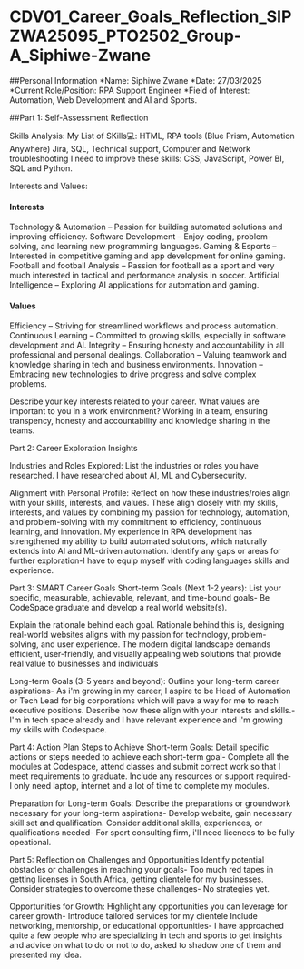 # CDV01_Career_Goals_Reflection_SIPZWA25095_PTO2502_Group-A_Siphiwe-Zwane
##Personal Information
*Name: Siphiwe Zwane
*Date: 27/03/2025
*Current Role/Position: RPA Support Engineer
*Field of Interest: Automation, Web Development and AI and Sports.

##Part 1: Self-Assessment Reflection

Skills Analysis:
My List of SKills💻: HTML, RPA tools (Blue Prism, Automation Anywhere) Jira, SQL,  Technical support, Computer and Network troubleshooting
I need to improve these skills: CSS, JavaScript, Power BI, SQL and Python.

Interests and Values:
#### Interests
Technology & Automation – Passion for building automated solutions and improving efficiency.
Software Development – Enjoy coding, problem-solving, and learning new programming languages.
Gaming & Esports – Interested in competitive gaming and app development for online gaming.
Football and football Analysis – Passion for football as a sport and very much interested in tactical and performance analysis in soccer.
Artificial Intelligence – Exploring AI applications for automation and gaming.

#### Values
Efficiency – Striving for streamlined workflows and process automation.
Continuous Learning – Committed to growing skills, especially in software development and AI.
Integrity – Ensuring honesty and accountability in all professional and personal dealings.
Collaboration – Valuing teamwork and knowledge sharing in tech and business environments.
Innovation – Embracing new technologies to drive progress and solve complex problems.


Describe your key interests related to your career.
What values are important to you in a work environment? Working in a team, ensuring transpency, honesty and accountability and knowledge sharing in the teams.

Part 2: Career Exploration Insights

Industries and Roles Explored: 
List the industries or roles you have researched.
I have researched about AI, ML and Cybersecurity.

Alignment with Personal Profile: 
Reflect on how these industries/roles align with your skills, interests, and values.
These align closely with my skills, interests, and values by combining my passion for technology, automation, and problem-solving with my commitment to efficiency, continuous learning, and innovation. My experience in RPA development has strengthened my ability to build automated solutions, which naturally extends into AI and ML-driven automation. 
Identify any gaps or areas for further exploration-I have to equip myself with coding languages skills and experience.

Part 3: SMART Career Goals
Short-term Goals (Next 1-2 years):
List your specific, measurable, achievable, relevant, and time-bound goals- Be CodeSpace graduate and develop a real world website(s).

Explain the rationale behind each goal.
Rationale behind this is, designing real-world websites aligns with my passion for technology, problem-solving, and user experience. The modern digital landscape demands efficient, user-friendly, and visually appealing web solutions that provide real value to businesses and individuals

Long-term Goals (3-5 years and beyond):
Outline your long-term career aspirations- As i'm growing in my career, I aspire to be Head of Automation or Tech Lead for big corporations which will pave a way for me to reach executive positions.
Describe how these align with your interests and skills.-I'm in tech space already and I have relevant experience and i'm growing my skills with Codespace.

Part 4: Action Plan
Steps to Achieve Short-term Goals:
Detail specific actions or steps needed to achieve each short-term goal- Complete all the modules at Codespace, attend classes and submit correct work so that I meet requirements to graduate.
Include any resources or support required- I only need laptop, internet and a lot of time to complete my modules.

Preparation for Long-term Goals: 
Describe the preparations or groundwork necessary for your long-term aspirations- Develop website, gain necessary skill set and qualification.
Consider additional skills, experiences, or qualifications needed- For sport consulting firm, i'll need licences to be fully opeational.

Part 5: Reflection on Challenges and Opportunities
Identify potential obstacles or challenges in reaching your goals- Too much red tapes in getting licenses in South Africa, getting clientele for my businesses.
Consider strategies to overcome these challenges- No strategies yet.

Opportunities for Growth: 
Highlight any opportunities you can leverage for career growth- Introduce tailored services for my clientele
Include networking, mentorship, or educational opportunities- I have approached quite a few people who are specializing in tech and sports to get insights and advice on what to do or not to do, asked to shadow one of them and presented my idea.
